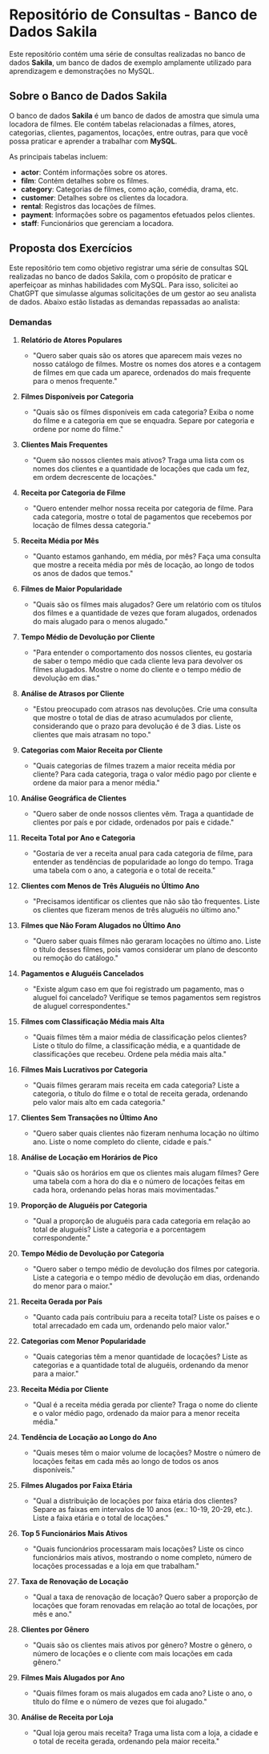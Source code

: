# Repositório de Consultas - Banco de Dados Sakila

Este repositório contém uma série de consultas realizadas no banco de dados **Sakila**, um banco de dados de exemplo amplamente utilizado para aprendizagem e demonstrações no MySQL.

## Sobre o Banco de Dados Sakila

O banco de dados **Sakila** é um banco de dados de amostra que simula uma locadora de filmes. Ele contém tabelas relacionadas a filmes, atores, categorias, clientes, pagamentos, locações, entre outras, para que você possa praticar e aprender a trabalhar com **MySQL**.

As principais tabelas incluem:
- **actor**: Contém informações sobre os atores.
- **film**: Contém detalhes sobre os filmes.
- **category**: Categorias de filmes, como ação, comédia, drama, etc.
- **customer**: Detalhes sobre os clientes da locadora.
- **rental**: Registros das locações de filmes.
- **payment**: Informações sobre os pagamentos efetuados pelos clientes.
- **staff**: Funcionários que gerenciam a locadora.

## Proposta dos Exercícios

Este repositório tem como objetivo registrar uma série de consultas SQL realizadas no banco de dados Sakila, com o propósito de praticar e aperfeiçoar as minhas habilidades com MySQL. Para isso, solicitei ao ChatGPT que simulasse algumas solicitações de um gestor ao seu analista de dados. Abaixo estão listadas as demandas repassadas ao analista:

### Demandas

1. **Relatório de Atores Populares**
   - "Quero saber quais são os atores que aparecem mais vezes no nosso catálogo de filmes. Mostre os nomes dos atores e a contagem de filmes em que cada um aparece, ordenados do mais frequente para o menos frequente."

2. **Filmes Disponíveis por Categoria**
   - "Quais são os filmes disponíveis em cada categoria? Exiba o nome do filme e a categoria em que se enquadra. Separe por categoria e ordene por nome do filme."

3. **Clientes Mais Frequentes**
   - "Quem são nossos clientes mais ativos? Traga uma lista com os nomes dos clientes e a quantidade de locações que cada um fez, em ordem decrescente de locações."

4. **Receita por Categoria de Filme**
   - "Quero entender melhor nossa receita por categoria de filme. Para cada categoria, mostre o total de pagamentos que recebemos por locação de filmes dessa categoria."

5. **Receita Média por Mês**
   - "Quanto estamos ganhando, em média, por mês? Faça uma consulta que mostre a receita média por mês de locação, ao longo de todos os anos de dados que temos."

6. **Filmes de Maior Popularidade**
   - "Quais são os filmes mais alugados? Gere um relatório com os títulos dos filmes e a quantidade de vezes que foram alugados, ordenados do mais alugado para o menos alugado."

7. **Tempo Médio de Devolução por Cliente**
   - "Para entender o comportamento dos nossos clientes, eu gostaria de saber o tempo médio que cada cliente leva para devolver os filmes alugados. Mostre o nome do cliente e o tempo médio de devolução em dias."

8. **Análise de Atrasos por Cliente**
   - "Estou preocupado com atrasos nas devoluções. Crie uma consulta que mostre o total de dias de atraso acumulados por cliente, considerando que o prazo para devolução é de 3 dias. Liste os clientes que mais atrasam no topo."

9. **Categorias com Maior Receita por Cliente**
   - "Quais categorias de filmes trazem a maior receita média por cliente? Para cada categoria, traga o valor médio pago por cliente e ordene da maior para a menor média."

10. **Análise Geográfica de Clientes**
    - "Quero saber de onde nossos clientes vêm. Traga a quantidade de clientes por país e por cidade, ordenados por país e cidade."

11. **Receita Total por Ano e Categoria**
    - "Gostaria de ver a receita anual para cada categoria de filme, para entender as tendências de popularidade ao longo do tempo. Traga uma tabela com o ano, a categoria e o total de receita."

12. **Clientes com Menos de Três Aluguéis no Último Ano**
    - "Precisamos identificar os clientes que não são tão frequentes. Liste os clientes que fizeram menos de três aluguéis no último ano."

13. **Filmes que Não Foram Alugados no Último Ano**
    - "Quero saber quais filmes não geraram locações no último ano. Liste o título desses filmes, pois vamos considerar um plano de desconto ou remoção do catálogo."

14. **Pagamentos e Aluguéis Cancelados**
    - "Existe algum caso em que foi registrado um pagamento, mas o aluguel foi cancelado? Verifique se temos pagamentos sem registros de aluguel correspondentes."

15. **Filmes com Classificação Média mais Alta**
    - "Quais filmes têm a maior média de classificação pelos clientes? Liste o título do filme, a classificação média, e a quantidade de classificações que recebeu. Ordene pela média mais alta."

16. **Filmes Mais Lucrativos por Categoria**
    - "Quais filmes geraram mais receita em cada categoria? Liste a categoria, o título do filme e o total de receita gerada, ordenando pelo valor mais alto em cada categoria."

17. **Clientes Sem Transações no Último Ano**
    - "Quero saber quais clientes não fizeram nenhuma locação no último ano. Liste o nome completo do cliente, cidade e país."

18. **Análise de Locação em Horários de Pico**
    - "Quais são os horários em que os clientes mais alugam filmes? Gere uma tabela com a hora do dia e o número de locações feitas em cada hora, ordenando pelas horas mais movimentadas."

19. **Proporção de Aluguéis por Categoria**
    - "Qual a proporção de aluguéis para cada categoria em relação ao total de aluguéis? Liste a categoria e a porcentagem correspondente."

20. **Tempo Médio de Devolução por Categoria**
    - "Quero saber o tempo médio de devolução dos filmes por categoria. Liste a categoria e o tempo médio de devolução em dias, ordenando do menor para o maior."

21. **Receita Gerada por País**
    - "Quanto cada país contribuiu para a receita total? Liste os países e o total arrecadado em cada um, ordenando pelo maior valor."

22. **Categorias com Menor Popularidade**
    - "Quais categorias têm a menor quantidade de locações? Liste as categorias e a quantidade total de aluguéis, ordenando da menor para a maior."

23. **Receita Média por Cliente**
    - "Qual é a receita média gerada por cliente? Traga o nome do cliente e o valor médio pago, ordenado da maior para a menor receita média."

24. **Tendência de Locação ao Longo do Ano**
    - "Quais meses têm o maior volume de locações? Mostre o número de locações feitas em cada mês ao longo de todos os anos disponíveis."

25. **Filmes Alugados por Faixa Etária**
    - "Qual a distribuição de locações por faixa etária dos clientes? Separe as faixas em intervalos de 10 anos (ex.: 10-19, 20-29, etc.). Liste a faixa etária e o total de locações."

26. **Top 5 Funcionários Mais Ativos**
    - "Quais funcionários processaram mais locações? Liste os cinco funcionários mais ativos, mostrando o nome completo, número de locações processadas e a loja em que trabalham."

27. **Taxa de Renovação de Locação**
    - "Qual a taxa de renovação de locação? Quero saber a proporção de locações que foram renovadas em relação ao total de locações, por mês e ano."

28. **Clientes por Gênero**
    - "Quais são os clientes mais ativos por gênero? Mostre o gênero, o número de locações e o cliente com mais locações em cada gênero."

29. **Filmes Mais Alugados por Ano**
    - "Quais filmes foram os mais alugados em cada ano? Liste o ano, o título do filme e o número de vezes que foi alugado."

30. **Análise de Receita por Loja**
    - "Qual loja gerou mais receita? Traga uma lista com a loja, a cidade e o total de receita gerada, ordenando pela maior receita."
